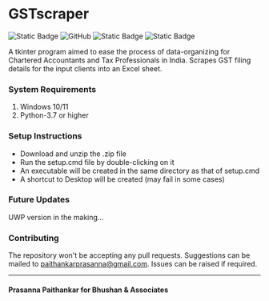 # GSTscraper
![Static Badge](https://img.shields.io/badge/version-1.0.2-blue)
![GitHub](https://img.shields.io/github/license/PrasannaPaithankar/GSTscraper)
![Static Badge](https://img.shields.io/badge/Windows-green)
![Static Badge](https://img.shields.io/badge/tkinter-magenta)

A tkinter program aimed to ease the process of data-organizing for Chartered Accountants and Tax Professionals in India. Scrapes GST filing details for the input clients into an Excel sheet.

### System Requirements
1. Windows 10/11 <br>
2. Python-3.7 or higher

### Setup Instructions
* Download and unzip the .zip file
* Run the setup.cmd file by double-clicking on it
* An executable will be created in the same directory as that of setup.cmd
* A shortcut to Desktop will be created (may fail in some cases)

### Future Updates
UWP version in the making...

### Contributing
The repository won't be accepting any pull requests. Suggestions can be mailed to paithankarprasanna@gmail.com. Issues can be raised if required.

***
#### Prasanna Paithankar for Bhushan & Associates

